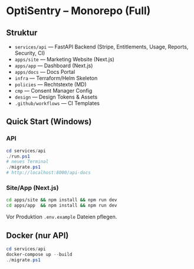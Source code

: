 # OptiSentry – Monorepo (Full)

## Struktur
- `services/api` — FastAPI Backend (Stripe, Entitlements, Usage, Reports, Security, CI)
- `apps/site` — Marketing Website (Next.js)
- `apps/app` — Dashboard (Next.js)
- `apps/docs` — Docs Portal
- `infra` — Terraform/Helm Skeleton
- `policies` — Rechtstexte (MD)
- `cmp` — Consent Manager Config
- `design` — Design Tokens & Assets
- `.github/workflows` — CI Templates

## Quick Start (Windows)
### API
```powershell
cd services/api
./run.ps1
# neues Terminal
./migrate.ps1
# http://localhost:8000/api-docs
```

### Site/App (Next.js)
```bash
cd apps/site && npm install && npm run dev
cd apps/app  && npm install && npm run dev
```
Vor Produktion `.env.example` Dateien pflegen.

## Docker (nur API)
```powershell
cd services/api
docker-compose up --build
./migrate.ps1
```
